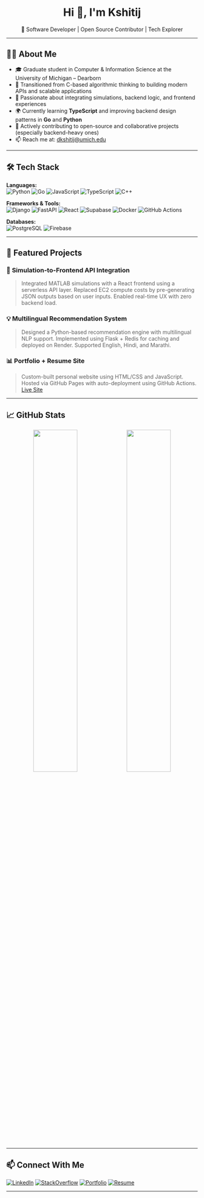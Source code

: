 <h1 align="center">Hi 👋, I'm Kshitij</h1>
<p align="center">🚀 Software Developer | Open Source Contributor | Tech Explorer</p>

---

## 👨‍💻 About Me

- 🎓 Graduate student in Computer & Information Science at the University of Michigan – Dearborn
- 🔁 Transitioned from C-based algorithmic thinking to building modern APIs and scalable applications
- 🧪 Passionate about integrating simulations, backend logic, and frontend experiences
- 🌍 Currently learning **TypeScript** and improving backend design patterns in **Go** and **Python**
- 🌱 Actively contributing to open-source and collaborative projects (especially backend-heavy ones)
- 📫 Reach me at: [dkshitij@umich.edu](mailto:dkshitij@umich.edu)

---

## 🛠️ Tech Stack

**Languages:**  
![Python](https://img.shields.io/badge/-Python-3776AB?style=flat&logo=python&logoColor=white)
![Go](https://img.shields.io/badge/-Go-00ADD8?style=flat&logo=go&logoColor=white)
![JavaScript](https://img.shields.io/badge/-JavaScript-F7DF1E?style=flat&logo=javascript&logoColor=black)
![TypeScript](https://img.shields.io/badge/-TypeScript-3178C6?style=flat&logo=typescript&logoColor=white)
![C++](https://img.shields.io/badge/-C++-00599C?style=flat&logo=c%2B%2B&logoColor=white)

**Frameworks & Tools:**  
![Django](https://img.shields.io/badge/-Django-092E20?style=flat&logo=django&logoColor=white)
![FastAPI](https://img.shields.io/badge/-FastAPI-009688?style=flat&logo=fastapi&logoColor=white)
![React](https://img.shields.io/badge/-React-20232A?style=flat&logo=react&logoColor=61DAFB)
![Supabase](https://img.shields.io/badge/-Supabase-3ECF8E?style=flat&logo=supabase&logoColor=white)
![Docker](https://img.shields.io/badge/-Docker-2496ED?style=flat&logo=docker&logoColor=white)
![GitHub Actions](https://img.shields.io/badge/-GitHub%20Actions-2088FF?style=flat&logo=github-actions&logoColor=white)

**Databases:**  
![PostgreSQL](https://img.shields.io/badge/-PostgreSQL-4169E1?style=flat&logo=postgresql&logoColor=white)
![Firebase](https://img.shields.io/badge/-Firebase-FFCA28?style=flat&logo=firebase&logoColor=black)

---

## 🚀 Featured Projects

### 🔧 **Simulation-to-Frontend API Integration**
> Integrated MATLAB simulations with a React frontend using a serverless API layer. Replaced EC2 compute costs by pre-generating JSON outputs based on user inputs. Enabled real-time UX with zero backend load.

### 💡 **Multilingual Recommendation System**
> Designed a Python-based recommendation engine with multilingual NLP support. Implemented using Flask + Redis for caching and deployed on Render. Supported English, Hindi, and Marathi.

### 📊 **Portfolio + Resume Site**
> Custom-built personal website using HTML/CSS and JavaScript. Hosted via GitHub Pages with auto-deployment using GitHub Actions. [Live Site](https://kshitij.site)

---

## 📈 GitHub Stats

<p align="center">
  <img src="https://github-readme-stats.vercel.app/api?username=dkshitij29&show_icons=true&theme=github_dark" width="48%" />
  <img src="https://github-readme-streak-stats.herokuapp.com?user=dkshitij29&theme=github-dark&hide_border=false" width="48%" />
</p>

---

## 📫 Connect With Me

[![LinkedIn](https://img.shields.io/badge/-LinkedIn-0077B5?style=flat&logo=linkedin&logoColor=white)](https://linkedin.com/in/dkshitij29)
[![StackOverflow](https://img.shields.io/badge/-StackOverflow-FE7A16?style=flat&logo=stack-overflow&logoColor=white)](https://stackoverflow.com/users/14855668/kshitij)
[![Portfolio](https://img.shields.io/badge/-Portfolio-121212?style=flat&logo=github&logoColor=white)](https://kshitij.site)
[![Resume](https://img.shields.io/badge/-Resume-0A66C2?style=flat&logo=readme&logoColor=white)](https://kshitij.site/resources/Resume.pdf)

---

<!-- Feel free to edit this as you grow 🌱 -->
